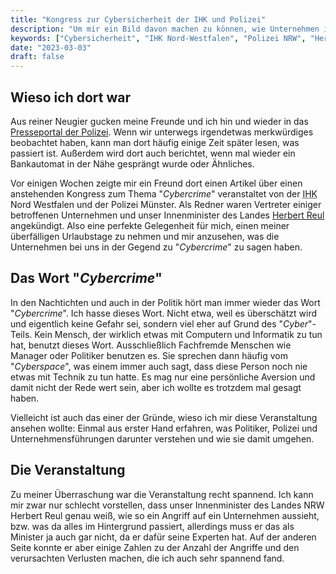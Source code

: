 ```yaml
---
title: "Kongress zur Cybersicherheit der IHK und Polizei"
description: "Um mir ein Bild davon machen zu können, wie Unternehmen in unserer Region mit IT-Kriminalität umgehen, bin ich zum Kongress zur Cybersicherheit der IHK Nord-Westfalen und der Polizei NRW gegangen."
keywords: ["Cybersicherheit", "IHK Nord-Westfalen", "Polizei NRW", "Herbert Reul", "Randomware"]
date: "2023-03-03"
draft: false
---
```


## Wieso ich dort war
Aus reiner Neugier gucken meine Freunde und ich hin und wieder in das [Presseportal der Polizei](https://www.presseportal.de/blaulicht/). Wenn wir unterwegs irgendetwas merkwürdiges beobachtet haben, kann man dort häufig einige Zeit später lesen, was passiert ist. Außerdem wird dort auch berichtet, wenn mal wieder ein Bankautomat in der Nähe gesprängt wurde oder Ähnliches.

Vor einigen Wochen zeigte mir ein Freund dort einen Artikel über einen anstehenden Kongress zum Thema "_Cybercrime_" veranstaltet von der <abbr title="Industrie und Handelskammer">IHK</abbr> Nord Westfalen und der Polizei Münster. Als Redner waren Vertreter einiger betroffenen Unternehmen und unser Innenminister des Landes [Herbert Reul](https://de.wikipedia.org/wiki/Herbert_Reul) angekündigt. Also eine perfekte Gelegenheit für mich, einen meiner überfälligen Urlaubstage zu nehmen und mir anzusehen, was die Unternehmen bei uns in der Gegend zu "_Cybercrime_" zu sagen haben.

## Das Wort "_Cybercrime_"
In den Nachtichten und auch in der Politik hört man immer wieder das Wort "_Cybercrime_". Ich hasse dieses Wort. Nicht etwa, weil es überschätzt wird und eigentlich keine Gefahr sei, sondern viel eher auf Grund des "_Cyber_"-Teils. Kein Mensch, der wirklich etwas mit Computern und Informatik zu tun hat, benutzt dieses Wort. Ausschließlich Fachfremde Menschen wie Manager oder Politiker benutzen es. Sie sprechen dann häufig vom "_Cyberspace_", was einem immer auch sagt, dass diese Person noch nie etwas mit Technik zu tun hatte. Es mag nur eine persönliche Aversion und damit nicht der Rede wert sein, aber ich wollte es trotzdem mal gesagt haben.

Vielleicht ist auch das einer der Gründe, wieso ich mir diese Veranstaltung ansehen wollte: Einmal aus erster Hand erfahren, was Politiker, Polizei und Unternehmensführungen darunter verstehen und wie sie damit umgehen.

Die Veranstaltung
-----------------
Zu meiner Überraschung war die Veranstaltung recht spannend. Ich kann mir zwar nur schlecht vorstellen, dass unser Innenminister des Landes NRW Herbert Reul genau weiß, wie so ein Angriff auf ein Unternehmen aussieht, bzw. was da alles im Hintergrund passiert, allerdings muss er das als Minister ja auch gar nicht, da er dafür seine Experten hat. Auf der anderen Seite konnte er aber einige Zahlen zu der Anzahl der Angriffe und den verursachten Verlusten machen, die ich auch sehr spannend fand.
